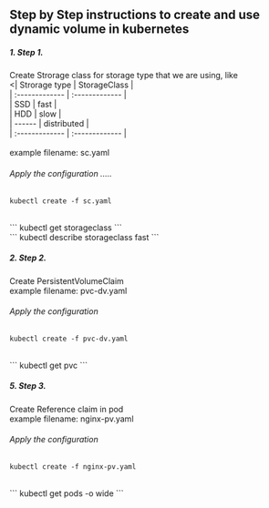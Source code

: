 ## Step by Step instructions to create and use dynamic volume in kubernetes
##### 1. Step 1. <br>
Create Strorage class for storage type that we are using, like <br>
<| Strorage type | StorageClass |<br>
| :------------- | :------------- |<br>
| SSD            | fast           |<br>
| HDD            | slow           |<br>
| ------         | distributed    |<br>
| :------------- | :------------- |<br>
<br>
example filename: sc.yaml<br>
###### Apply the configuration .....
```
kubectl create -f sc.yaml
```
<br>
```
kubectl get storageclass
```
<br>
```
kubectl describe storageclass fast
```
<br>

##### 2. Step 2. <br>
Create PersistentVolumeClaim <br>
example filename: pvc-dv.yaml<br>
###### Apply the configuration
```
kubectl create -f pvc-dv.yaml
```
<br>
```
kubectl get pvc
```
<br>

##### 5. Step 3. <br>
Create Reference claim in pod <br>
example filename: nginx-pv.yaml <br>
###### Apply the configuration
```
kubectl create -f nginx-pv.yaml
```
<br>
```
kubectl get pods -o wide
```
<br>
